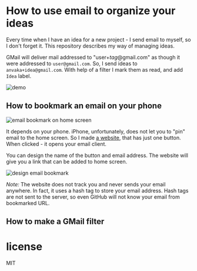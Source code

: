 # How to use email to organize your ideas

Every time when I have an idea for a new project - I send email to myself, so I don't
forget it. This repository describes my way of managing ideas.

GMail will deliver mail addressed to "user+*tag*@gmail.com" as though it
were addressed to `user@gmail.com`. So, I send ideas to `anvaka+idea@gmail.com`. With
help of a filter I mark them as read, and add `Idea` label.

![demo](https://raw.githubusercontent.com/anvaka/send/master/media/send-idea.gif)

## How to bookmark an email on your phone

![email bookmark on home screen](https://raw.githubusercontent.com/anvaka/send/master/media/save-idea-bookmark.png)

It depends on your phone. iPhone, unfortunately, does not let you to "pin" email to
the home screen. So I made [a website](https://anvaka.github.io/send/), that has just
one button.  When clicked - it opens your email client.

You can design the name of the button and email address. The website will give you a link
that can be added to home screen.

![design email bookmark](https://raw.githubusercontent.com/anvaka/send/master/media/design-idea-bookmark.gif)

*Note:* The website does not track you and never sends your email anywhere. In fact,
it uses a hash tag to store your email address. Hash tags are not sent to the server,
so even GitHub will not know your email from bookmarked URL.


## How to make a GMail filter

# license

MIT
